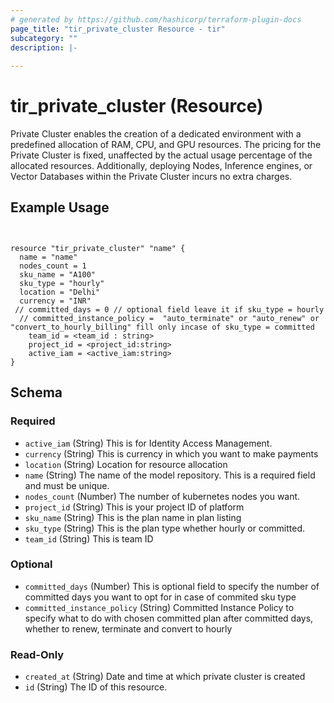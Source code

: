 ```yaml
---
# generated by https://github.com/hashicorp/terraform-plugin-docs
page_title: "tir_private_cluster Resource - tir"
subcategory: ""
description: |-
  
---
```


# tir_private_cluster (Resource)

Private Cluster enables the creation of a dedicated environment with a predefined allocation of RAM, CPU, and GPU resources. The pricing for the Private Cluster is fixed, unaffected by the actual usage percentage of the allocated resources. Additionally, deploying Nodes, Inference engines, or Vector Databases within the Private Cluster incurs no extra charges.


## Example Usage

```hcl


resource "tir_private_cluster" "name" {
  name = "name"
  nodes_count = 1
  sku_name = "A100"
  sku_type = "hourly"
  location = "Delhi"
  currency = "INR"
 // committed_days = 0 // optional field leave it if sku_type = hourly
  // committed_instance_policy =  "auto_terminate" or "auto_renew" or "convert_to_hourly_billing" fill only incase of sku_type = committed
    team_id = <team_id : string>
    project_id = <project_id:string>
    active_iam = <active_iam:string>
}

```



<!-- schema generated by tfplugindocs -->
## Schema

### Required

- `active_iam` (String) This is for Identity Access Management.
- `currency` (String) This is currency in which you want to make payments
- `location` (String) Location for resource allocation
- `name` (String) The name of the model repository. This is a required field and must be unique.
- `nodes_count` (Number) The number of kubernetes nodes you want.
- `project_id` (String) This is your project ID of platform
- `sku_name` (String) This is the plan name in plan listing
- `sku_type` (String) This is the plan type whether hourly or committed.
- `team_id` (String) This is team ID

### Optional

- `committed_days` (Number) This is optional field to specify the number of committed days you want to opt for in case of commited sku type
- `committed_instance_policy` (String) Committed Instance Policy to specify what to do with chosen committed plan after committed days, whether to renew, terminate and convert to hourly

### Read-Only

- `created_at` (String) Date and time at which private cluster is created
- `id` (String) The ID of this resource.
